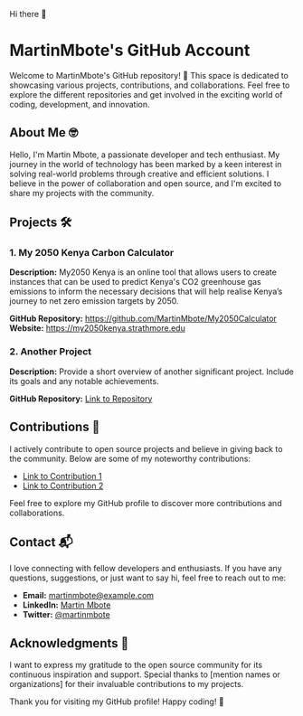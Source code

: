 Hi there 👋 
# MartinMbote's GitHub Account

Welcome to MartinMbote's GitHub repository! 🚀 This space is dedicated to showcasing various projects, contributions, and collaborations. Feel free to explore the different repositories and get involved in the exciting world of coding, development, and innovation.

## About Me 🤓

Hello, I'm Martin Mbote, a passionate developer and tech enthusiast. My journey in the world of technology has been marked by a keen interest in solving real-world problems through creative and efficient solutions. I believe in the power of collaboration and open source, and I'm excited to share my projects with the community.

## Projects 🛠️

### 1. My 2050 Kenya Carbon Calculator 

**Description:** My2050 Kenya is an online tool that allows users to create instances that can be used to predict Kenya's CO2 greenhouse gas emissions to inform the necessary decisions that will help realise Kenya’s journey to net zero emission targets by 2050.

**GitHub Repository:** https://github.com/MartinMbote/My2050Calculator
**Website:** https://my2050kenya.strathmore.edu

### 2. Another Project

**Description:** Provide a short overview of another significant project. Include its goals and any notable achievements.

**GitHub Repository:** [Link to Repository](https://github.com/martinmbote/another-project-repository)

## Contributions 🤝

I actively contribute to open source projects and believe in giving back to the community. Below are some of my noteworthy contributions:

- [Link to Contribution 1](https://github.com/organization/project/pull/123)
- [Link to Contribution 2](https://github.com/another-organization/repo/pull/456)

Feel free to explore my GitHub profile to discover more contributions and collaborations.

## Contact 📬

I love connecting with fellow developers and enthusiasts. If you have any questions, suggestions, or just want to say hi, feel free to reach out to me:

- **Email:** martinmbote@example.com
- **LinkedIn:** [Martin Mbote](https://www.linkedin.com/in/martinmbote/)
- **Twitter:** [@martinmbote](https://twitter.com/martinmbote)

## Acknowledgments 🙏

I want to express my gratitude to the open source community for its continuous inspiration and support. Special thanks to [mention names or organizations] for their invaluable contributions to my projects.

Thank you for visiting my GitHub profile! Happy coding! 🚀
